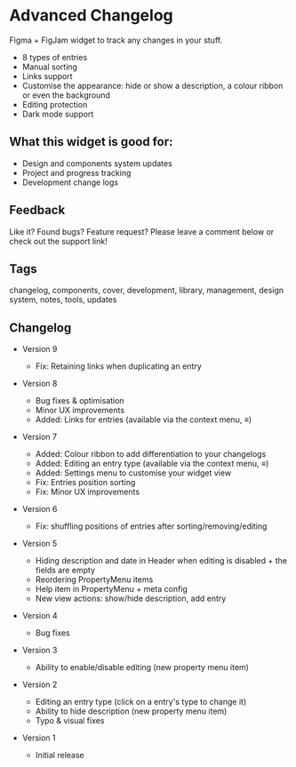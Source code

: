 # Advanced Changelog

Figma + FigJam widget to track any changes in your stuff.

- 8 types of entries
- Manual sorting
- Links support
- Customise the appearance: hide or show a description, a colour ribbon or even the background
- Editing protection
- Dark mode support

## What this widget is good for: 

- Design and components system updates
- Project and progress tracking
- Development change logs

## Feedback

Like it? Found bugs? Feature request? Please leave a comment below or check out the support link!

## Tags

changelog, components, cover, development, library, management, design system, notes, tools, updates

## Changelog

- Version 9
    - Fix: Retaining links when duplicating an entry

- Version 8
    - Bug fixes & optimisation
    - Minor UX improvements
    - Added: Links for entries (available via the context menu, ≡)

- Version 7
    - Added: Colour ribbon to add differentiation to your changelogs
    - Added: Editing an entry type (available via the context menu, ≡)
    - Added: Settings menu to customise your widget view
    - Fix: Entries position sorting
    - Fix: Minor UX improvements

- Version 6
    - Fix: shuffling positions of entries after sorting/removing/editing

- Version 5
    - Hiding description and date in Header when editing is disabled + the fields are empty 
    - Reordering PropertyMenu items
    - Help item in PropertyMenu + meta config
    - New view actions: show/hide description, add entry

- Version 4
    - Bug fixes

- Version 3
    - Ability to enable/disable editing (new property menu item)

- Version 2
    - Editing an entry type (click on a entry's type to change it)
    - Ability to hide description (new property menu item)
    - Typo & visual fixes

- Version 1
    - Initial release